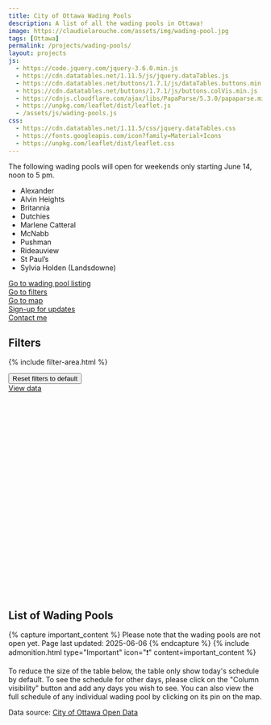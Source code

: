```yaml
---
title: City of Ottawa Wading Pools
description: A list of all the wading pools in Ottawa!
image: https://claudielarouche.com/assets/img/wading-pool.jpg
tags: [Ottawa]
permalink: /projects/wading-pools/
layout: projects
js:
  - https://code.jquery.com/jquery-3.6.0.min.js
  - https://cdn.datatables.net/1.11.5/js/jquery.dataTables.js
  - https://cdn.datatables.net/buttons/1.7.1/js/dataTables.buttons.min.js
  - https://cdn.datatables.net/buttons/1.7.1/js/buttons.colVis.min.js
  - https://cdnjs.cloudflare.com/ajax/libs/PapaParse/5.3.0/papaparse.min.js
  - https://unpkg.com/leaflet/dist/leaflet.js
  - /assets/js/wading-pools.js
css: 
  - https://cdn.datatables.net/1.11.5/css/jquery.dataTables.css
  - https://fonts.googleapis.com/icon?family=Material+Icons
  - https://unpkg.com/leaflet/dist/leaflet.css
---
```


The following wading pools will open for weekends only starting June 14, noon to 5 pm.

- Alexander
- Alvin Heights
- Britannia
- Dutchies
- Marlene Catteral
- McNabb
- Pushman
- Rideauview
- St Paul’s
- Sylvia Holden (Landsdowne)

<div class="mt-3">
<a href="#csvData" class="btn btn-primary">
    Go to wading pool listing
</a>
</div>

<div class="mt-3">
<a href="#filters" class="btn btn-primary" >
    Go to filters
</a>
</div>

<div class="mt-3">
<a href="#map" class="btn btn-primary" >
    Go to map
</a>
</div>

<div class="mt-3">
<a href="#newsletter" class="btn btn-warning" >
    Sign-up for updates
</a>
</div>

<div class="mt-3">
<a href="https://forms.gle/7YHFbimGH4p5imQD8" class="btn btn-primary" target="_blank">
    Contact me
</a>
</div>


   
## Filters


<form class="form">

			
{% include filter-area.html %}  


</form>

<div class="mt-3">
<button class="btn btn-secondary" onclick="clearAllFilters()">
    Reset filters to default
</button>
</div>
<div class="mt-3">
<a href="#csvData" class="btn btn-primary">
        View data
</a>
</div>

<div id="map" style="height: 400px; width: 100%;"></div>

## List of Wading Pools

{% capture important_content %}
Please note that the wading pools are not open yet. Page last updated: 2025-06-06
{% endcapture %}
{% include admonition.html type="Important" icon="❗" content=important_content %}

To reduce the size of the table below, the table only show today's schedule by default. To see the schedule for other days, please click on the "Column visibility" button and add any days you wish to see. You can also view the full schedule of any individual wading pool by clicking on its pin on the map.

<div id="csvData"></div>

Data source: [City of Ottawa Open Data](https://open.ottawa.ca/datasets/7a66e4301c60460c97f0d7c2830fb855_11/explore?location=45.271605%2C-75.773591%2C1.63)  